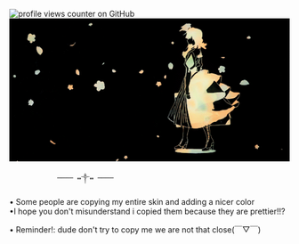 ![profile views counter on GitHub](https://komarev.com/ghpvc/?username=personlovely&color=284758)![tumblr_13](acac374b5dac0f6ad399c19770678db0.gif)

                ──── ↭༒↭ ────
 • Some people are copying my entire skin and adding a nicer color          
•I hope you don't misunderstand i copied them because they are prettier!!?

• Reminder!: dude don't try to copy me we are not that close(￣▽￣)


